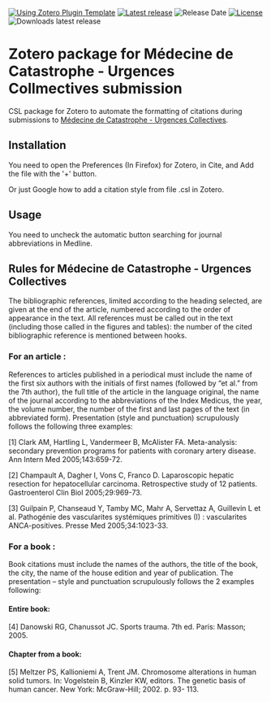 [![Using Zotero Plugin Template](https://img.shields.io/badge/Using-Zotero%20Plugin%20Template-blue?style=flat-round&logo=github)](https://github.com/windingwind/zotero-plugin-template)
[![Latest release](https://img.shields.io/github/release/edlansiaux/MedecineDeCatastropheUrgencesCollectivesZotero)](edlansiaux/MedecineDeCatastropheUrgencesCollectivesZotero/releases)
![Release Date](https://img.shields.io/github/release-date/edlansiaux/MedecineDeCatastropheUrgencesCollectivesZotero?color=9cf)
[![License](https://img.shields.io/github/license/edlansiaux/MedecineDeCatastropheUrgencesCollectivesZotero)](https://github.com/edlansiaux/**MedecineDeCatastropheUrgencesCollectivesZotero**/blob/master/LICENSE)
![Downloads latest release](https://img.shields.io/github/downloads/edlansiaux/MedecineDeCatastropheUrgencesCollectivesZotero/latest/total?color=yellow)

# Zotero package for Médecine de Catastrophe - Urgences Collmectives submission

CSL package for Zotero to automate the formatting of citations during submissions to [Médecine de Catastrophe - Urgences Collectives](https://www.sciencedirect.com/journal/medecine-de-catastrophe-urgences-collectives).

## Installation
You need to open the Preferences (In Firefox) for Zotero, in Cite, and Add the file with the '+' button. 

Or just Google how to add a citation style from file .csl in Zotero.

## Usage

You need to uncheck the automatic button searching for journal abbreviations in Medline.

## Rules for Médecine de Catastrophe - Urgences Collectives 
The bibliographic references, limited according to the heading selected, are given at the end of the article, numbered according to the order of appearance in the text. All references must be called out in the text (including those called in the figures and tables): the number of the cited bibliographic reference is mentioned between 
hooks.

### For an article :
References to articles published in a periodical must include the name of the first six authors with the initials of first names (followed by “et al.” from the 7th author), the full title of the article in the language original, the name of the journal according to the abbreviations of the Index Medicus, the year, the volume number, the number 
of the first and last pages of the text (in abbreviated form). Presentation (style and punctuation) scrupulously follows the following three examples:

[1] Clark AM, Hartling L, Vandermeer B, McAlister FA. Meta-analysis: secondary prevention programs for  patients with coronary artery disease. Ann Intern Med 2005;143:659-72. 

[2] Champault A, Dagher I, Vons C, Franco D. Laparoscopic hepatic resection for hepatocellular carcinoma. Retrospective study of 12 patients. Gastroenterol Clin Biol 2005;29:969-73. 

[3] Guilpain P, Chanseaud Y, Tamby MC, Mahr A, Servettaz A, Guillevin L et al. Pathogénie des vascularites systémiques primitives (I) : vascularites ANCA-positives. Presse Med 2005;34:1023-33.

### For a book :
Book citations must include the names of the authors, the title of the book, the city, the name of the house edition and year of publication. The presentation – style and punctuation scrupulously follows the 2 examples following:

#### Entire book: 
[4] Danowski RG, Chanussot JC. Sports trauma. 7th ed. Paris: Masson; 2005. 

#### Chapter from a book: 
[5] Meltzer PS, Kallioniemi A, Trent JM. Chromosome alterations in human solid tumors. In: Vogelstein B, Kinzler KW, editors. The genetic basis of human cancer. New York: McGraw-Hill; 2002. p. 93-
113.
